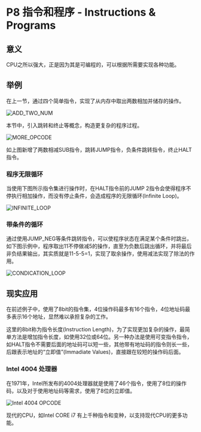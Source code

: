 # P8 指令和程序 - Instructions & Programs

## 意义

CPU之所以强大，正是因为其是可编程的，可以根据所需要实现各种功能。

## 举例

在上一节，通过四个简单指令，实现了从内存中取出两数相加并储存的操作。

![ADD_TWO_NUM](https://cdn.jsdelivr.net/gh/huchangjun-sjtu/picbed/image/20240118170527.png)

本节中，引入跳转和终止等概念，构造更复杂的程序过程。

![MORE_OPCODE](https://cdn.jsdelivr.net/gh/huchangjun-sjtu/picbed/image/20240118170927.png)

如上图新增了两数相减SUB指令，跳转JUMP指令，负条件跳转指令，终止HALT指令。

### 程序无限循环

当使用下图所示指令集进行操作时，在HALT指令前的JUMP 2指令会使得程序不停执行相加操作，而没有停止条件，会造成程序的无限循环(Infinite Loop)。

![INFINITE_LOOP](https://cdn.jsdelivr.net/gh/huchangjun-sjtu/picbed/image/20240118171231.png)

### 带条件的循环

通过使用JUMP_NEG等条件跳转指令，可以使程序状态在满足某个条件时跳出，如下图示例中，程序取出11不停做减5的操作，直至为负数后跳出循环，并将最后非负结果输出，其实质就是11-5-5=1，实现了取余操作，使用减法实现了除法的作用。

![CONDICATION_LOOP](https://cdn.jsdelivr.net/gh/huchangjun-sjtu/picbed/image/20240118171620.png)

## 现实应用

在前述例子中，使用了8bit的指令集，4位操作码最多有16个指令，4位地址码最多表示16个地址，显然难以承担复杂的工作。

这里的8bit称为指令长度(Instruction Length)，为了实现更加复杂的操作，最简单方法是增加指令长度，如使用32位或64位。另一种办法是使用可变指令指令，如HALT指令不需要后面的地址码可以短一些，其他带有地址码的指令则长一些，后跟表示地址的“立即值”(Immadiate Values)，直接跟在较短的操作码后面。

### Intel 4004 处理器

在1971年，Intel所发布的4004处理器就是使用了46个指令，使用了8位的操作码，以及对于使用地址码等需求，使用了8位的立即值。

![Intel 4004 OPCODE](https://cdn.jsdelivr.net/gh/huchangjun-sjtu/picbed/image/20240118172603.png)

现代的CPU，如Intel CORE i7 有上千种指令和变种，以支持现代CPU的更多功能。
